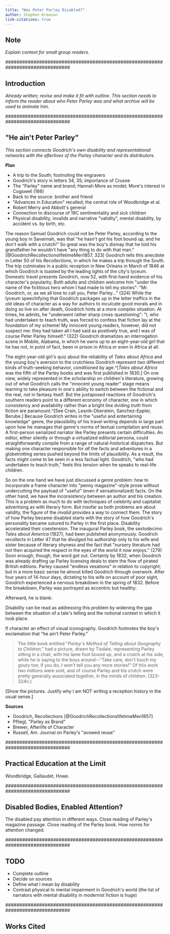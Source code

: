 ```yaml
---
title: "Was Peter Parley Disabled?"
author: Stephen Krewson
link-citations: true
---
```


## Note

*Explain context for small group readers.*


###############################################################################
## Introduction

*Already written; revise and make it fit with outline. This section needs to inform the reader about who Peter Parley was and what archive will be used to animate him.*


###############################################################################
## "He ain't Peter Parley"

*This section connects Goodrich's own disability and representational networks with the afterlives of the Parley character and its distributors.*

**Plan**
- A trip to the South; footnoting the engravers
- Goodrich's story in letters 34, 35; importance of Crusoe
- The "Parley" name and brand; Hannah More as model; More's interest in Cogswell (166)
- Back to the source: brother and friend
- "Advances in Education" recalled; the central role of Woodbridge et al.
- Robert Merry and Abbott's general
- Connection to discourse of 19C sentimentality and sick children
- Physical disability, invalids and narrative "validity", mental disability, by accident vs. by birth, etc.

The reason Samuel Goodrich could not be Peter Parley, according to the young boy in Savannah, was that "he hasn't got his foot bound up, and he don't walk with a crutch!" So great was the boy's dismay that he told his grandfather he wouldn't have "any thing to do with that man." [@GoodrichRecollectionslifetimeMen1857, 323] Goodrich tells this anecdote in Letter 50 of his *Recollections*, in which he makes a trip through the South. The trip culminates in a public reception in New Orleans in March of 1846 at which Goodrich is toasted by the leading lights of the city's lyceum. Domestic travel presents Goodrich, now 52, with first-hand evidence of his character's popularity. Both adults and children welcome him "under the name of the fictitious hero whom I had made to tell my stories": "Mr. Goodrich, or, as we all love to call you, Peter Parley..." (324) While the lyceum speechifying that Goodrich packages up in the letter traffics in the old ideas of character as a way for authors to inculcate good morals and in doing so live on after death, Goodrich hints at a more complex situation. At times, he admits, he "underwent rather sharp cross-questioning": "I, who had undertaken to teach truth, was forced to confess that fiction lay at the foundation of my scheme! My innocent young readers, however, did not suspect me: they had taken all I had said as positively true, and I was of course Peter Parley himself." (322) Goodrich dramatizes an interrogation scene in Mobile, Alabama, in which he owns up to an eight-year-old girl that he has not, in point of fact, been in prison in Africa or even in Africa at all.

The eight-year-old girl's quiz about the reliability of *Tales about Africa* and the young boy's aversion to the crutchless Goodrich represent two different kinds of truth-seeking behavior, conditioned by age.^[*Tales about Africa* was the fifth of the Parley books and was first published in 1830.] On one view, widely represented in the scholarship on children's literature, growing out of what Goodrich calls the "innocent young reader" stage means learning to take pleasure in one's ability to switch between the fictional and the real, not in fantasy itself. But the juxtaposed reactions of Goodrich's southern readers point to a different economy of character, one in which consistency and availability rather than a bright line dviding truth from fiction are paramount.^[See Crain, Lesnik-Oberstein, Sanchez-Eppler, Berube.] Because Goodrich writes in the "useful and entertaining knowledge" genre, the plausibility of his travel writing depends in large part upon how he manages that genre's norms of textual compilation and reuse. A first-person serialized narrator like Parley presents certain difficulties. An editor, either silently or through a virtualized editorial persona, could straightforwardly compile from a range of natural-historical dispatches. But making one character responsible for *all* the facts and adventures in a globetrotting series pushed beyond the limits of plausibility. As a result, the facts might come to be seen in a less factual light. Goodrich, "who had undertaken to teach truth," feels this tension when he speaks to real-life children.

So on the one hand we have just discussed a genre problem: how to incorporate a frame character into "penny magazine"-style prose without undercutting the payload of "useful" (even if sensationalized) facts. On the other hand, we have the inconsistency between an author and his creation. This is a problem as much to do with techniques of celebrity and capitalist advertising as with literary form. But insofar as both problems are about validity, the figure of the *invalid* provides a way to connect them. The story of how Parley became disabled starts with the story of how Goodrich's personality became sutured to Parley in the first place. Disability accelerated their coextension. The inaugural Parley book, the sextodecimo *Tales about America* (1827), had been published anonymously. Goodrich recollects in Letter 47 that he divulged his authorship only to his wife and sister because of literary shyness and the fact that "nursery literature had not then acquired the respect in the eyes of the world it now enjoys." (279) Soon enough, though, the word got out. Certainly by 1832, when Goodrich was already drafting up Parley licensing deals to stem the flow of pirated British editions. Parley caused "endless vexations" in relation to copyright; but in a more basic sense he almost killed Goodrich through overwork. After four years of 14-hour days, dictating to his wife on account of poor sight, Goodrich experienced a nervous breakdown in the spring of 1832. Before the breakdown, Parley was portrayed as eccentric but healthy:

>

Afterward, he is blank:

>

Disability can be read as addressing this problem by widening the gap between the situation of a tale's telling and the notional context in which it took place. 

If character an effect of visual iconography. Goodrich footnotes the boy's exclamation that "he ain't Peter Parley."

> The little book entitled "*Parley's Method of Telling about Geography to Children*," had a picture, drawn by Tisdale, representing Parley sitting in a chair, with his lame foot bound up, and a crutch at his side, while he is saying to the boys around--"Take care, don't touch my gouty toe; if you do, I won't tell you any more stories!" Of this work two millions were sold, and of course Parley and his crutch were pretty generally associated together, in the minds of children. (323-324n.)

[Show the pictures. Justify why I am NOT writing a reception history in the usual sense.]






**Sources**
- Goodrich, Recollections [@GoodrichRecollectionslifetimeMen1857]
- Pfliegl, "Parley as Brand"
- Brewer, Afterlife of Character
- Russell, Am. Journal on Parley's "avowed reuse"




###############################################################################
## Practical Education at the Limit

Woodbridge, Gallaudet, Howe. 


###############################################################################
## Disabled Bodies, Enabled Attention?

The disabled pay attention in different ways. Close reading of Parley's magazine passage. Close reading of the Parley book. How norms for attention changed.


###############################################################################
## TODO

- Complete outline
- Decide on sources
- Define what I mean by disability
- Contrast physical to mental impairment in Goodrich's world (the list of narrators with mental disability in modernist fiction is huge)

###############################################################################
## Works Cited
